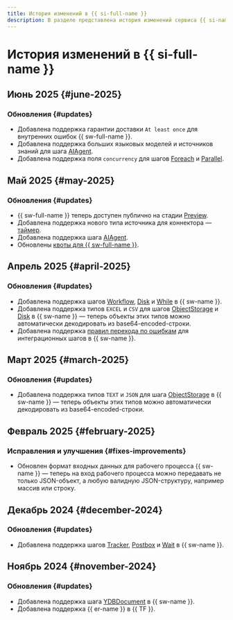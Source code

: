 ```yaml
---
title: История изменений в {{ si-full-name }}
description: В разделе представлена история изменений сервиса {{ si-name }}.
---
```


# История изменений в {{ si-full-name }}

## Июнь 2025 {#june-2025}

### Обновления {#updates}

* Добавлена поддержка гарантии доставки `At least once` для внутренних ошибок {{ sw-full-name }}.
* Добавлена поддержка больших языковых моделей и источников знаний для шага [AIAgent](concepts/workflows/yawl/integration/aiagent.md).
* Добавлена поддержка поля `concurrency` для шагов [Foreach](concepts/workflows/yawl/management/foreach.md) и [Parallel](concepts/workflows/yawl/management/parallel.md).

## Май 2025 {#may-2025}

### Обновления {#updates}

* {{ sw-full-name }} теперь доступен публично на стадии [Preview](../overview/concepts/launch-stages.md).
* Добавлена поддержка нового типа источника для коннектора — [таймер](concepts/eventrouter/connector.md#timer).
* Добавлена поддержка шага [AIAgent](concepts/workflows/yawl/integration/aiagent.md).
* Обновлены [квоты для {{ sw-full-name }}](concepts/limits.md#sw-quotas).

## Апрель 2025 {#april-2025}

### Обновления {#updates}

* Добавлена поддержка шагов [Workflow](concepts/workflows/yawl/integration/workflow.md), [Disk](concepts/workflows/yawl/integration/disk.md) и [While](concepts/workflows/yawl/management/while.md) в {{ sw-name }}.
* Добавлена поддержка типов `EXCEL` и `CSV` для шагов [ObjectStorage](concepts/workflows/yawl/integration/objectstorage.md) и [Disk](concepts/workflows/yawl/integration/disk.md) в {{ sw-name }} — теперь объекты этих типов можно автоматически декодировать из base64-encoded-строки.
* Добавлена поддержка [правил перехода по ошибкам](concepts/workflows/yawl/index.md#catchrule) для интеграционных шагов в {{ sw-name }}.

## Март 2025 {#march-2025}

### Обновления {#updates}

* Добавлена поддержка типов `TEXT` и `JSON` для шага [ObjectStorage](concepts/workflows/yawl/integration/objectstorage.md) в {{ sw-name }} — теперь объекты этих типов можно автоматически декодировать из base64-encoded-строки.

## Февраль 2025 {#february-2025}

### Исправления и улучшения {#fixes-improvements}

* Обновлен формат входных данных для рабочего процесса {{ sw-name }} — теперь на вход рабочего процесса можно передавать не только JSON-объект, а любую валидную JSON-структуру, например массив или строку.

## Декабрь 2024 {#december-2024}

### Обновления {#updates}

* Добавлена поддержка шагов [Tracker](concepts/workflows/yawl/integration/tracker.md), [Postbox](concepts/workflows/yawl/integration/postbox.md) и [Wait](concepts/workflows/yawl/management/wait.md) в {{ sw-name }}.

## Ноябрь 2024 {#november-2024}

### Обновления {#updates}

* Добавлена поддержка шага [YDBDocument](concepts/workflows/yawl/integration/ydbdocument.md) в {{ sw-name }}.
* Добавлена поддержка {{ er-name }} в {{ TF }}.
